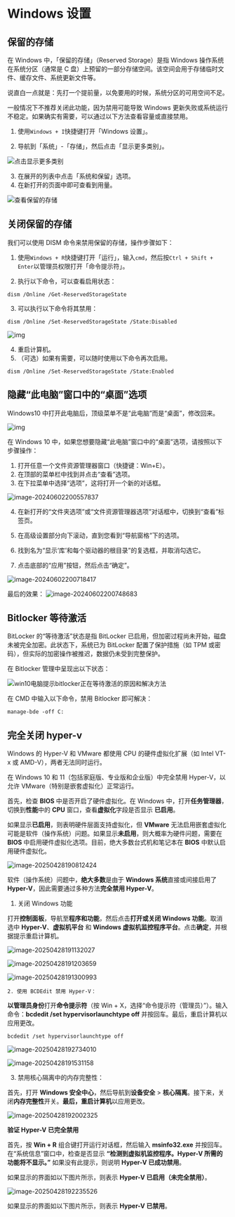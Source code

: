 # Windows 设置

## 保留的存储

在 Windows 中，「保留的存储」（Reserved Storage）是指 Windows 操作系统在系统分区（通常是 C 盘）上预留的一部分存储空间。该空间会用于存储临时文件、缓存文件、系统更新文件等。

说直白一点就是：先打一个提前量，以免要用的时候，系统分区的可用空间不足。



一般情况下不推荐关闭此功能，因为禁用可能导致 Windows 更新失败或系统运行不稳定。如果确实有需要，可以通过以下方法查看容量或直接禁用。



1. 使用`Windows + I`快捷键打开「Windows 设置」。

2. 导航到「系统」-「存储」，然后点击「显示更多类别」。

![点击显示更多类别](./images/windows%E8%AE%BE%E7%BD%AE.assets/windows-reserved-storage-p5.jpg)

3. 在展开的列表中点击「系统和保留」选项。
4. 在新打开的页面中即可查看到用量。

![查看保留的存储](./images/windows%E8%AE%BE%E7%BD%AE.assets/windows-reserved-storage-p6.jpg)



## 关闭保留的存储

我们可以使用 DISM 命令来禁用保留的存储，操作步骤如下：

1. 使用`Windows + R`快捷键打开「运行」，输入`cmd`，然后按`Ctrl + Shift + Enter`以管理员权限打开「命令提示符」。

2. 执行以下命令，可以查看启用状态：

```
dism /Online /Get-ReservedStorageState
```

3. 可以执行以下命令将其禁用：

```
dism /Online /Set-ReservedStorageState /State:Disabled
```

![img](./images/windows%E8%AE%BE%E7%BD%AE.assets/windows-reserved-storage-p7.jpg)

4. 重启计算机。
5. （可选）如果有需要，可以随时使用以下命令再次启用。

```
dism /Online /Set-ReservedStorageState /State:Enabled
```



## 隐藏“此电脑”窗口中的“桌面”选项

Windows10 中打开此电脑后，顶级菜单不是“此电脑”而是“桌面”，修改回来。

![img](./images/windows%E8%AE%BE%E7%BD%AE.assets/%E5%BE%AE%E4%BF%A1%E5%9B%BE%E7%89%87_20240602200116.png)



在 Windows 10 中，如果您想要隐藏“此电脑”窗口中的“桌面”选项，请按照以下步骤操作：

1. 打开任意一个文件资源管理器窗口（快捷键：Win+E）。
2. 在顶部的菜单栏中找到并点击“查看”选项。
3. 在下拉菜单中选择“选项”，这将打开一个新的对话框。

![image-20240602200557837](./images/windows%E8%AE%BE%E7%BD%AE.assets/image-20240602200557837.png)

4. 在新打开的“文件夹选项”或“文件资源管理器选项”对话框中，切换到“查看”标签页。

5. 在高级设置部分向下滚动，直到您看到“导航窗格”下的选项。
6. 找到名为“显示‘库’和每个驱动器的根目录”的复选框，并取消勾选它。

7. 点击底部的“应用”按钮，然后点击“确定”。

![image-20240602200718417](./images/windows%E8%AE%BE%E7%BD%AE.assets/image-20240602200718417.png)



最后的效果：
![image-20240602200748683](./images/windows%E8%AE%BE%E7%BD%AE.assets/image-20240602200748683.png)



## Bitlocker 等待激活

BitLocker 的“等待激活”状态是指 BitLocker 已启用，但加密过程尚未开始，磁盘未被完全加密。此状态下，系统已为 BitLocker 配置了保护措施（如 TPM 或密码），但实际的加密操作被推迟，数据仍未受到完整保护。



在 Bitlocker 管理中呈现出以下状态：

![win10电脑提示bitlocker正在等待激活的原因和解决方法](./images/windows%E8%AE%BE%E7%BD%AE.assets/fcadaff30ae09517f8364a9a1c50c9b2.jpeg)



在 CMD 中输入以下命令，禁用 Bitlocker 即可解决：

```
manage-bde -off C:
```



## 完全关闭 hyper-v

Windows 的 Hyper-V 和 VMware 都使用 CPU 的硬件虚拟化扩展（如 Intel VT-x 或 AMD-V），两者无法同时运行。

在 Windows 10 和 11（包括家庭版、专业版和企业版）中完全禁用 Hyper-V，以允许 VMware（特别是嵌套虚拟化）正常运行。



首先，检查 **BIOS** 中是否开启了硬件虚拟化。在 Windows 中，打开**任务管理器**，切换到**性能**中的 **CPU** 窗口，查看**虚拟化**字段是否显示 **已启用**。

如果显示**已启用**，则表明硬件层面支持虚拟化，但 **VMware** 无法启用嵌套虚拟化可能是软件（操作系统）问题。如果显示**未启用**，则大概率为硬件问题，需要在 **BIOS** 中启用硬件虚拟化选项。目前，绝大多数台式机和笔记本在 **BIOS** 中默认启用硬件虚拟化。

![image-20250428190812424](./images/windows%E8%AE%BE%E7%BD%AE.assets/image-20250428190812424.png)



软件（操作系统）问题中，**绝大多数**是由于 **Windows 系统**直接或间接启用了 **Hyper-V**，因此需要通过多种方法**完全禁用 Hyper-V**。



1. 关闭 Windows 功能

打开**控制面板**，导航至**程序和功能**，然后点击**打开或关闭 Windows 功能**。取消选中 **Hyper-V**、**虚拟机平台** 和 **Windows 虚拟机监控程序平台**。点击**确定**，并根据提示重启计算机。

![image-20250428191132027](./images/windows%E8%AE%BE%E7%BD%AE.assets/image-20250428191132027.png)

![image-20250428191203659](./images/windows%E8%AE%BE%E7%BD%AE.assets/image-20250428191203659.png)

![image-20250428191300993](./images/windows%E8%AE%BE%E7%BD%AE.assets/image-20250428191300993.png)



	2. 使用 BCDEdit 禁用 Hyper-V：

**以管理员身份**打开**命令提示符**（按 Win + X，选择“命令提示符（管理员）”）。输入命令：**bcdedit /set hypervisorlaunchtype off** 并按回车。最后，重启计算机以应用更改。

```
bcdedit /set hypervisorlaunchtype off
```

![image-20250428192734010](./images/windows%E8%AE%BE%E7%BD%AE.assets/image-20250428192734010.png)

![image-20250428191531158](./images/windows%E8%AE%BE%E7%BD%AE.assets/image-20250428191531158.png)



3. 禁用核心隔离中的内存完整性：

首先，打开 **Windows 安全中心**，然后导航到**设备安全** > **核心隔离**。接下来，关闭**内存完整性**开关。**最后，重启计算机**以应用更改。

![image-20250428192002325](./images/windows%E8%AE%BE%E7%BD%AE.assets/image-20250428192002325.png)



**验证 Hyper-V 已完全禁用**

首先，按 **Win + R** 组合键打开运行对话框，然后输入 **msinfo32.exe** 并按回车。在“系统信息”窗口中，检查是否显示 **“检测到虚拟机监控程序。Hyper-V 所需的功能将不显示。”** 如果没有此提示，则说明 **Hyper-V 已成功禁用**。



如果显示的界面如以下图片所示，则表示 **Hyper-V 已启用（未完全禁用）**。

![image-20250428192235526](./images/windows%E8%AE%BE%E7%BD%AE.assets/image-20250428192235526.png)



如果显示的界面如以下图片所示，则表示 **Hyper-V 已禁用**。

